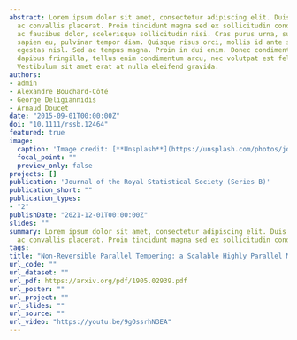 ```yaml
---
abstract: Lorem ipsum dolor sit amet, consectetur adipiscing elit. Duis posuere tellus
  ac convallis placerat. Proin tincidunt magna sed ex sollicitudin condimentum. Sed
  ac faucibus dolor, scelerisque sollicitudin nisi. Cras purus urna, suscipit quis
  sapien eu, pulvinar tempor diam. Quisque risus orci, mollis id ante sit amet, gravida
  egestas nisl. Sed ac tempus magna. Proin in dui enim. Donec condimentum, sem id
  dapibus fringilla, tellus enim condimentum arcu, nec volutpat est felis vel metus.
  Vestibulum sit amet erat at nulla eleifend gravida.
authors:
- admin
- Alexandre Bouchard-Côté
- George Deligiannidis
- Arnaud Doucet
date: "2015-09-01T00:00:00Z"
doi: "10.1111/rssb.12464"
featured: true
image:
  caption: 'Image credit: [**Unsplash**](https://unsplash.com/photos/jdD8gXaTZsc)'
  focal_point: ""
  preview_only: false
projects: []
publication: 'Journal of the Royal Statistical Society (Series B)'
publication_short: ""
publication_types:
- "2"
publishDate: "2021-12-01T00:00:00Z"
slides: ""
summary: Lorem ipsum dolor sit amet, consectetur adipiscing elit. Duis posuere tellus
  ac convallis placerat. Proin tincidunt magna sed ex sollicitudin condimentum.
tags:
title: "Non-Reversible Parallel Tempering: a Scalable Highly Parallel MCMC Scheme"
url_code: ""
url_dataset: ""
url_pdf: https://arxiv.org/pdf/1905.02939.pdf
url_poster: ""
url_project: ""
url_slides: ""
url_source: ""
url_video: "https://youtu.be/9gOssrhN3EA"
---
```





